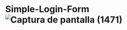 # Simple-Login-Form![Captura de pantalla (1471)](https://user-images.githubusercontent.com/111844858/191184339-94ba58eb-b392-4439-8dae-56595cfa41cc.png)
